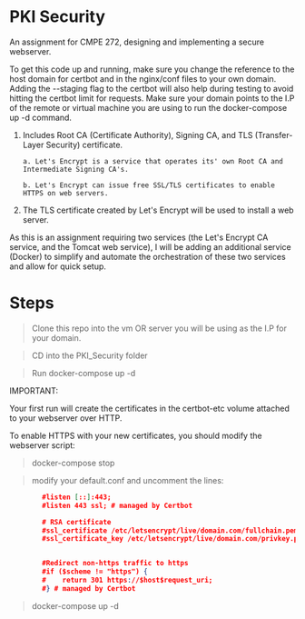 # PKI Security
An assignment for CMPE 272, designing and implementing a  secure webserver.

To get this code up and running, make sure you change the reference to the host domain for certbot and in the nginx/conf files to your own domain. Adding the --staging flag to the certbot will also help during testing to avoid hitting the certbot limit for requests. Make sure your domain points to the I.P of the remote or virtual machine you are using to run the docker-compose up -d command.

1.  Includes Root CA (Certificate Authority), Signing CA, and TLS (Transfer-Layer Security) certificate.

        a. Let's Encrypt is a service that operates its' own Root CA and Intermediate Signing CA's. 

        b. Let's Encrypt can issue free SSL/TLS certificates to enable HTTPS on web servers.


2.  The TLS certificate created by Let's Encrypt will be used to install a web server.

As this is an assignment requiring two services (the Let's Encrypt CA service, and the Tomcat web service), I will be adding an additional service (Docker) to simplify and automate the orchestration of these two services and allow for quick setup.

# Steps 

> Clone this repo into the vm OR server you will be using as the I.P for your domain.

> CD into the PKI_Security folder

> Run docker-compose up -d

IMPORTANT:

Your first run will create the certificates in the certbot-etc volume attached to your webserver over HTTP.

To enable HTTPS with your new certificates, you should modify the webserver script:

> docker-compose stop

> modify your default.conf and uncomment the lines:

``` json
        #listen [::]:443;
        #listen 443 ssl; # managed by Certbot

        # RSA certificate
        #ssl_certificate /etc/letsencrypt/live/domain.com/fullchain.pem; #/etc/nginx/certs/localhost.pem; # managed by Certbot (or your own self signed local host certs)
        #ssl_certificate_key /etc/letsencrypt/live/domain.com/privkey.pem; #/etc/nginx/certs/localhost-key.pem; # managed by Certbot


        #Redirect non-https traffic to https
        #if ($scheme != "https") {
        #    return 301 https://$host$request_uri;
        #} # managed by Certbot
```

> docker-compose up -d
